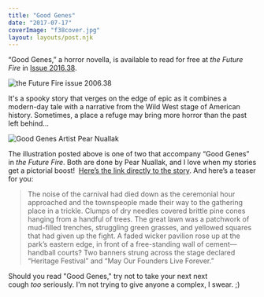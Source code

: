 ```yaml
---
title: "Good Genes"
date: "2017-07-17"
coverImage: "f38cover.jpg"
layout: layouts/post.njk
---
```


“Good Genes,” a horror novella, is available to read for free at _the Future Fire_ in [Issue 2016.38](http://futurefire.net/2016.38/index.html).

![the Future Fire issue 2006.38](https://d2ypg8o05lff0b.cloudfront.net/wp-content/uploads/sites/3/pages/f38cover.jpg)

It's a spooky story that verges on the edge of epic as it combines a modern-day tale with a narrative from the Wild West stage of American history. Sometimes, a place a refuge may bring more horror than the past left behind…

![Good Genes Artist Pear Nuallak](https://d2ypg8o05lff0b.cloudfront.net/wp-content/uploads/sites/3/pages/pn-goodgenes1.jpg)

The illustration posted above is one of two that accompany “Good Genes” in _the Future Fire_. Both are done by Pear Nuallak, and I love when my stories get a pictorial boost!  [Here’s the link directly to the story](http://futurefire.net/2016.38/fiction/goodgenes.html). And here’s a teaser for you:

> The noise of the carnival had died down as the ceremonial hour approached and the townspeople made their way to the gathering place in a trickle. Clumps of dry needles covered brittle pine cones hanging from a handful of trees. The great lawn was a patchwork of mud-filled trenches, struggling green grasses, and yellowed squares that had given up the fight. A faded wicker pavilion rose up at the park’s eastern edge, in front of a free-standing wall of cement—handball courts? Two banners strung across the stage declared “Heritage Festival” and “May Our Founders Live Forever.”

Should you read "Good Genes," try not to take your next next cough _too_ seriously. I'm not trying to give anyone a complex, I swear. ;)
